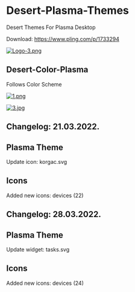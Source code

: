 # Desert-Plasma-Themes
Desert Themes For Plasma Desktop 

Download: https://www.pling.com/p/1733294


[![Logo-3.png](https://i.postimg.cc/YSPm7YMJ/Logo-3.png)](https://postimg.cc/67dQL770)


Desert-Color-Plasma
--------------------

Follows Color Scheme

[![1.png](https://i.postimg.cc/mD5kR22D/1.png)](https://postimg.cc/BL24B3F9)

[![3.jpg](https://i.postimg.cc/8cf5CQjb/3.jpg)](https://postimg.cc/7JDDBR1C)

Changelog: 21.03.2022.
----------------------

Plasma Theme
------------

Update icon: korgac.svg

Icons
-----

Added new icons: devices (22)

Changelog: 28.03.2022.
----------------------

Plasma Theme
------------

Update widget: tasks.svg

Icons
-----

Added new icons: devices (24)
